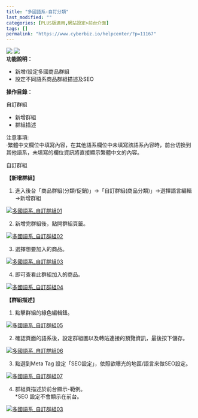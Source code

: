 ```yaml
---
title: "多國語系-自訂分類"
last_modified: ""
categories: [PLUS版適用,網站設定>前台介面]
tags: []
permalink: "https://www.cyberbiz.io/helpcenter/?p=11167"
---
```


![](https://www.cyberbiz.io/helpcenter/wp-content/uploads/PLUS版3.png)
![](https://www.cyberbiz.io/support/wp-content/uploads/2021/08/多國版本圖.png)  
**功能說明：**  

* 新增/設定多國商品群組 
* 設定不同語系商品群組描述及SEO 

**操作目錄：**

自訂群組

* 新增群組
* 群組描述

注意事項:  
·繁體中文欄位中填寫內容，在其他語系欄位中未填寫該語系內容時，前台切換到其他語系，未填寫的欄位資訊將直接顯示繁體中文的內容。


自訂群組  

**【新增群組】**  


1. 進入後台「商品群組(分類/促銷)」→「自訂群組(商品分類)」→選擇語言編輯→新增群組   

[![多國語系_自訂群組01](https://www.cyberbiz.io/support/wp-content/uploads/多國語系_自訂群組01.png)](https://www.cyberbiz.io/support/wp-content/uploads/多國語系_自訂群組01.png)



2. 新增完群組後，點開群組頁籤。   

[![多國語系_自訂群組02](https://www.cyberbiz.io/support/wp-content/uploads/多國語系_自訂群組02.png)](https://www.cyberbiz.io/support/wp-content/uploads/多國語系_自訂群組02.png)



3. 選擇想要加入的商品。   

[![多國語系_自訂群組03](https://www.cyberbiz.io/support/wp-content/uploads/多國語系_自訂群組03.png)](https://www.cyberbiz.io/support/wp-content/uploads/多國語系_自訂群組03.png)



4. 即可查看此群組加入的商品。   

[![多國語系_自訂群組04](https://www.cyberbiz.io/support/wp-content/uploads/多國語系_自訂群組04.png)](https://www.cyberbiz.io/support/wp-content/uploads/多國語系_自訂群組04.png)



**【群組描述】**  


1. 點擊群組的綠色編輯鈕。   

[![多國語系_自訂群組05](https://www.cyberbiz.io/support/wp-content/uploads/多國語系_自訂群組05.png)](https://www.cyberbiz.io/support/wp-content/uploads/多國語系_自訂群組05.png)



2. 確認頁面的語系後，設定群組圖以及轉貼連接的預覽資訊，最後按下儲存。   

[![多國語系_自訂群組06](https://www.cyberbiz.io/support/wp-content/uploads/多國語系_自訂群組06.png)](https://www.cyberbiz.io/support/wp-content/uploads/多國語系_自訂群組06.png)



3. 點選到Meta Tag 設定「SEO設定」，依照欲曝光的地區/語言來做SEO設定。   

[![多國語系_自訂群組07](https://www.cyberbiz.io/support/wp-content/uploads/多國語系_自訂群組07.png)](https://www.cyberbiz.io/support/wp-content/uploads/多國語系_自訂群組07.png)



4. 群組頁描述於前台顯示-範例。  
*SEO 設定不會顯示在前台。   

[![多國語系_自訂群組03](https://www.cyberbiz.io/support/wp-content/uploads/2021/08/多國語系_自訂群組08.png)](https://www.cyberbiz.io/support/wp-content/uploads/2021/08/多國語系_自訂群組08.png)



